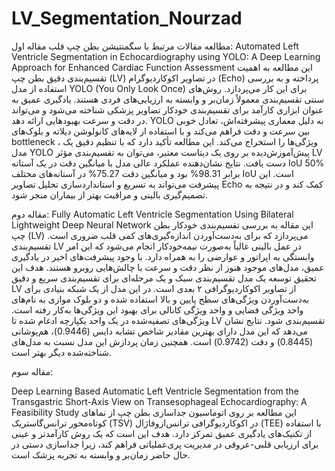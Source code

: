 # LV_Segmentation_Nourzad
مطالعه مقالات مرتبط با سگمنتیشن بطن چپ قلب
مقاله اول: 
Automated Left Ventricle Segmentation in Echocardiography using YOLO:
A Deep Learning Approach for Enhanced Cardiac Function Assessment
این مطالعه به اهمیت تقسیم‌بندی دقیق بطن چپ (LV) در تصاویر اکوکاردیوگرام (Echo) پرداخته و به بررسی استفاده از مدل YOLO (You Only Look Once) برای این کار می‌پردازد. روش‌های سنتی تقسیم‌بندی معمولاً زمان‌بر و وابسته به ارزیابی‌های فردی هستند. یادگیری عمیق به عنوان ابزاری کارآمد برای تقسیم‌بندی خودکار تصاویر پزشکی شناخته می‌شود و می‌تواند در دقت و سرعت بهبودهایی ارائه دهد. YOLO به دلیل معماری پیشرفته‌اش، تعادل خوبی بین سرعت و دقت فراهم می‌کند و با استفاده از لایه‌های کانولوشن دیلاته و بلوک‌های bottleneck ، ویژگی‌ها را استخراج می‌کند. این مطالعه تأکید دارد که با تنظیم دقیق یک مدل YOLO پیش‌آموزش‌دیده بر روی یک دیتاست معتبر، می‌توان به تقسیم‌بندی مؤثر LV دست یافت. نتایج نشان‌دهنده عملکرد عالی مدل با میانگین دقت در یک آستانه IoU  50%  برابر  98.31% بود و میانگین دقت 75.27% در آستانه‌های مختلف IoU است. این پیشرفت می‌تواند به تسریع و استانداردسازی تحلیل تصاویر Echo کمک کند و در نتیجه به تصمیم‌گیری بالینی و مراقبت بهتر از بیماران منجر شود.

مقاله دوم: 
Fully Automatic Left Ventricle Segmentation
 Using Bilateral Lightweight Deep Neural Network
این مقاله به بررسی تقسیم‌بندی خودکار بطن چپ (LV) می‌پردازد که برای به‌دست‌آوردن اندازه‌گیری‌های کمی قلب ضروری است. تقسیم‌بندی LV در عمل بالینی غالباً به‌صورت نیمه‌خودکار انجام می‌شود که این امر وابستگی به اپراتور و عوارضی را به همراه دارد. با وجود پیشرفت‌های اخیر در یادگیری عمیق، مدل‌های موجود هنوز از نظر دقت و سرعت با چالش‌هایی روبرو هستند. هدف این تحقیق توسعه یک مدل تقسیم‌بندی سبک و یک مرحله‌ای برای تقسیم‌بندی سریع و دقیق LV از تصاویر اکوکاردیوگرافی ۲ بعدی است.
در این مدل از یک شبکه بنیادی برای به‌دست‌آوردن ویژگی‌های سطح پایین و بالا استفاده شده و دو بلوک موازی به نام‌های واحد ویژگی فضایی و واحد ویژگی کانالی برای بهبود این ویژگی‌ها به‌کار رفته است. ویژگی‌های تصفیه‌شده در یک واحد یکپارچه ادغام شده تا LV تقسیم‌بندی شود. نتایج نشان می‌دهد که این مدل دارای بهترین مقادیر شاخص تشابه دایس (0.9446)، هم‌پوشانی (0.8445) و دقت (0.9742) است. همچنین زمان پردازش این مدل نسبت به مدل‌های شناخته‌شده دیگر بهتر است.

مقاله سوم:  

Deep Learning Based Automatic Left Ventricle Segmentation from the Transgastric Short-Axis View on Transesophageal Echocardiography: A Feasibility Study
این مطالعه بر روی اتوماسیون جداسازی بطن چپ از نماهای کوتاه‌محور ترانس‌گاستریک (TSV) در اکوکاردیوگرافی ترانس‌ازوفاژال (TEE) با استفاده از تکنیک‌های یادگیری عمیق تمرکز دارد. هدف این است که یک روش کارآمدتر و عینی برای ارزیابی قلبی-عروقی در مدیریت پری‌عملیاتی فراهم کند، زیرا جداسازی دستی در حال حاضر زمان‌بر و وابسته به تجربه پزشک است.
